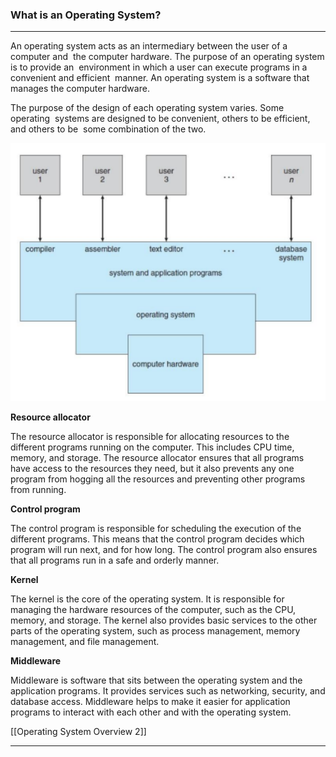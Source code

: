 ### What is an Operating System?
---
An operating system acts as an intermediary between the user of a computer and  the computer hardware. The purpose of an operating system is to provide an  environment in which a user can execute programs in a convenient and efficient  manner. An operating system is a software that manages the computer hardware.

The purpose of the design of each operating system varies. Some operating  systems are designed to be convenient, others to be efficient, and others to be  some combination of the two.

![Operating System](Reference/Pasted%20image%2020230628223130.png)

**Resource allocator**

The resource allocator is responsible for allocating resources to the different programs running on the computer. This includes CPU time, memory, and storage. The resource allocator ensures that all programs have access to the resources they need, but it also prevents any one program from hogging all the resources and preventing other programs from running.

**Control program**

The control program is responsible for scheduling the execution of the different programs. This means that the control program decides which program will run next, and for how long. The control program also ensures that all programs run in a safe and orderly manner.

**Kernel**

The kernel is the core of the operating system. It is responsible for managing the hardware resources of the computer, such as the CPU, memory, and storage. The kernel also provides basic services to the other parts of the operating system, such as process management, memory management, and file management.

**Middleware**

Middleware is software that sits between the operating system and the application programs. It provides services such as networking, security, and database access. Middleware helps to make it easier for application programs to interact with each other and with the operating system.

[[Operating System Overview 2]]

---
